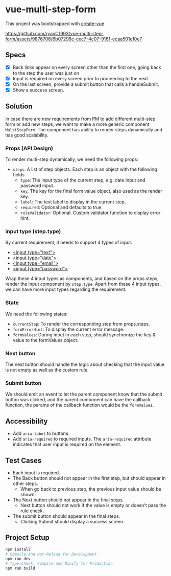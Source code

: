 # vue-multi-step-form

This project was bootstrapped with [create-vue](https://github.com/vuejs/create-vue)

https://github.com/ryanC1993/vue-multi-step-form/assets/9876706/6b07298c-cec7-4c07-9161-ecaa501e10e7

## Specs
- [x] Back links appear on every screen other than the first one, going back to the step the user was just on
- [x] Input is required on every screen prior to proceeding to the next.
- [x] On the last screen, provide a submit button that calls a handleSubmit.
- [x] Show a success screen.

## Solution
In case there are new requirements from PM to add different multi-step form or add new steps, we want to make a more generic component `MultiStepForm`. The component has ability to render steps dynamically and has good scalability.

### Props (API Design)
To render multi-step dynamically, we need the following props:
- `steps`: A list of step objects. Each step is an object with the following fields
  - `type`: The input type of the current step, e.g. date input and password input.
  - `key`: The key for the final form value object, also used as the render key.
  - `label`: The text label to display in the current step.
  - `required`: Optional and defaults to true.
  - `ruleValidator`: Optional. Custom validator function to display error hint.

### input type (step.type)
By current requirement, it needs to support 4 types of input:
- [\<input type="text"\>](https://developer.mozilla.org/en-US/docs/Web/HTML/Element/input/text)
- [\<input type="date"\>](https://developer.mozilla.org/en-US/docs/Web/HTML/Element/input/date)
- [\<input type="email"\>](https://developer.mozilla.org/en-US/docs/Web/HTML/Element/input/email)
- [\<input type="password"\>](https://developer.mozilla.org/en-US/docs/Web/HTML/Element/input/password)

Wrap these 4 input types as components, and based on the props steps, render the input component by `step.type`. Apart from these 4 input types, we can have more input types regarding the requirement.

### State
We need the following states:
- `currentStep`: To render the corresponding step from props.steps.
- `formErrorHint`: To display the current error message.
- `formValues`: During input in each step, should synchronize the key & value to the formValues object.

### Next button
The next button should handle the logic about checking that the input value is not empty as well as the custom rule.

### Submit button
We should emit an event to let the parent component know that the submit button was clicked, and the parent component can have the callback function, the params of the callback function would be the `formValues`.

## Accessibility
- Add `aria-label` to buttons.
- Add `aria-required` to required inputs. The `aria-required` attribute indicates that user input is required on the element.

## Test Cases
- Each input is required.
- The Back button should not appear in the first step, but should appear in other steps.
  - When go back to previous step, the previous input value should be shown.
- The Next button should not appear in the final steps.
  - Next button should not work if the value is empty or doesn't pass the rule check.
- The submit button should appear in the final steps.
  - Clicking Submit should display a success screen.

## Project Setup
```sh
npm install
# Compile and Hot-Reload for Development
npm run dev 
# Type-Check, Compile and Minify for Production
npm run build
```
